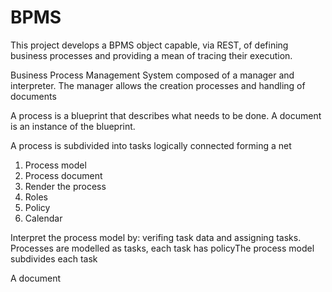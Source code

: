 # BPMS

This project develops a BPMS object capable, via REST, of defining business processes and providing a mean of tracing their execution.

Business Process Management System composed of a manager and interpreter.
The manager allows the creation processes and handling of documents

A process is a blueprint that describes what needs to be done. A document is an instance of the blueprint.

A process is subdivided into tasks logically connected forming a net

1. Process model
2. Process document
3. Render the process
4. Roles
5. Policy
5. Calendar

Interpret the process model by: verifing task data and assigning tasks.
Processes are modelled as tasks, each task has policyThe process model subdivides each task 

A document 